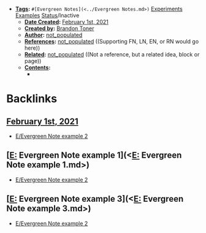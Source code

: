 - **[Tags](<../Tags.md>):** `#[Evergreen Notes](<../Evergreen Notes.md>)` [Experiments](<../Experiments.md>) [Examples](<../Examples.md>) [Status](<../Status.md>)/Inactive
    - **[Date Created](<../Date Created.md>):** [February 1st, 2021](<../February 1st, 2021.md>)
    - **[Created by](<../Created by.md>):** [Brandon Toner](<../Brandon Toner.md>)
    - **[Author](<../Author.md>):** [not_populated](<../not_populated.md>)
    - **[References](<../References.md>):** [not_populated](<../not_populated.md>) ((Supporting FN, LN, EN, or RN would go here))
    - **[Related](<../Related.md>):** [not_populated](<../not_populated.md>) ((Not a reference, but a related idea, block or page))
    - **[Contents](<../Contents.md>):** 
        - <Note content goes here>

# Backlinks
## [February 1st, 2021](<February 1st, 2021.md>)
- [E/Evergreen Note example 2](<../E/Evergreen Note example 2.md>)

## [[E:](<../[E:.md>) Evergreen Note example 1](<[E:](<../E:.md>) Evergreen Note example 1.md>)
- [E/Evergreen Note example 2](<../E/Evergreen Note example 2.md>)

## [[E:](<../[E:.md>) Evergreen Note example 3](<[E:](<../E:.md>) Evergreen Note example 3.md>)
- [E/Evergreen Note example 2](<../E/Evergreen Note example 2.md>)

